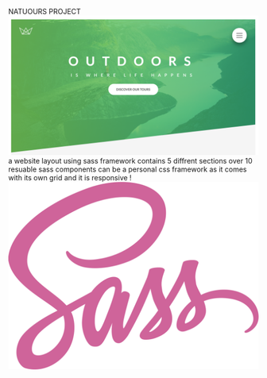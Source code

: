  NATUOURS PROJECT 
 ![alt text](https://github.com/OthmanAmoudi/layout-sass/blob/master/NTUOURS.png)
 a website layout using sass framework
 contains 5 diffrent sections
 over 10 resuable sass components 
 can be a personal css framework as it comes with its own grid 
 and it is responsive !
 ![alt text](https://github.com/OthmanAmoudi/layout-sass/blob/master/sass-1.svg)
